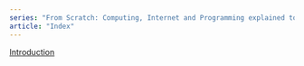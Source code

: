 ```yaml
---
series: "From Scratch: Computing, Internet and Programming explained to my children"
article: "Index"
---
```

[Introduction](introduction.md)
